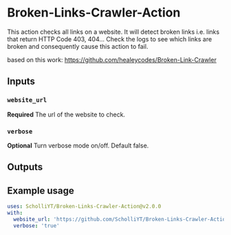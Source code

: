 # Broken-Links-Crawler-Action
This action checks all links on a website. It will detect broken links i.e. links that return HTTP Code 403, 404...
Check the logs to see which links are broken and consequently cause this action to fail. 

based on this work: https://github.com/healeycodes/Broken-Link-Crawler
## Inputs

### `website_url`

**Required** The url of the website to check.

### `verbose`

**Optional** Turn verbose mode on/off. Default false.

## Outputs

## Example usage
```yml
uses: ScholliYT/Broken-Links-Crawler-Action@v2.0.0
with:
  website_url: 'https://github.com/ScholliYT/Broken-Links-Crawler-Action'
  verbose: 'true'
```
